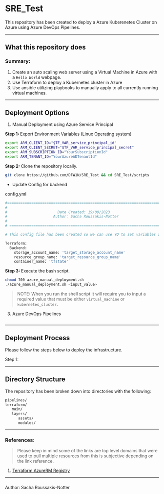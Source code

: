 # SRE_Test
This repository has been created to deploy a Azure Kuberenetes Cluster on Azure using Azure DevOps Pipelines.

---

## What this repository does

### **Summary:**

1. Create an auto scaling web server using a Virtual Machine in Azure with a `Hello World` webpage. 
2. Use Terraform to deploy a Kubernetes cluster in Azure
3. Use ansible utilizing playbooks to manually apply to all currently running virtual machines.

---

## Deployment Options

1. Manual Deployment using Azure Service Principal

**Step 1:** Export Environment Variables (Linux Operating system)

```bash
export ARM_CLIENT_ID="$TF_VAR_service_principal_id"
export ARM_CLIENT_SECRET="$TF_VAR_service_principal_secret"
export ARM_SUBSCRIPTION_ID="YourSubscriptionId"
export ARM_TENANT_ID="YourAzureADTenantId"
``` 

**Step 2:** Clone the repository locally.

```bash
git clone https://github.com/DFW1N/SRE_Test && cd SRE_Test/scripts
```
- Update Config for backend

config.yml
```bash
#============================================================================#
#                                                                            #
#                       Date Created: 19/09/2023                             #
#                     Author: Sacha Roussakis-Notter                         #
#                                                                            #
# ===========================================================================#

# This config file has been created so we can use YQ to set variables and pull them into the bash script without having to pass them as input parameters into the script.

Terraform:
  Backend:
    storage_account_name: 'target_storage_account_name'
    resource_group_name: 'target_resource_group_name'
    container_name: 'tfstate'
```

**Step 3:** Execute the bash script.

```bash
chmod 700 azure_manual_deployment.sh
./azure_manual_deployment.sh <input_value>
```
> NOTE: When you run the shell script it will require you to input a required value that must be either `virtual_machine` or `kubernetes_cluster`.

3. Azure DevOps Pipelines

```bash

```

---

## Deployment Process

Please follow the steps below to deploy the infrastructure.

Step 1:

---

## Directory Structure

The repository has been broken down into directories with the following:

```bash
pipelines/
terraform/
   main/
   layers/
      assets/
      modules/
```
---

### References:

> Please keep in mind some of the links are top level domains that were used to pull multiple resources from this is subjective depending on the link reference.

1. [Terraform AzureRM Registry](https://registry.terraform.io/providers/hashicorp/azurerm/latest)

---

###

Author: Sacha Roussakis-Notter

